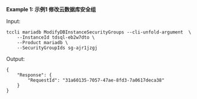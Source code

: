 **Example 1: 示例1 修改云数据库安全组**



Input: 

```
tccli mariadb ModifyDBInstanceSecurityGroups --cli-unfold-argument  \
    --InstanceId tdsql-eb2w7dto \
    --Product mariadb \
    --SecurityGroupIds sg-ajr1jzgj
```

Output: 
```
{
    "Response": {
        "RequestId": "31a60135-7057-47ae-8fd3-7a0617deca38"
    }
}
```

